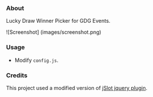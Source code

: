 ### About ###

Lucky Draw Winner Picker for GDG Events.

![Screenshot] (images/screenshot.png)

### Usage ###

* Modify `config.js`.

### Credits ###

This project used a modified version of [jSlot jquery plugin](https://github.com/matthewlein/jQuery-jSlots/).
